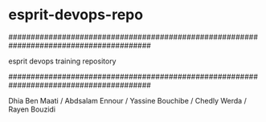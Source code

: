 # esprit-devops-repo

########################################################################################

esprit devops training repository 

########################################################################################

Dhia Ben Maati / 
Abdsalam Ennour / 
Yassine Bouchibe / 
Chedly Werda /
Rayen Bouzidi
